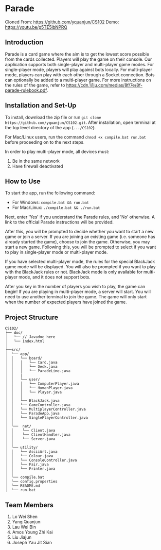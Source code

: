 # Parade
Cloned From: https://github.com/yquanjun/CS102
Demo: https://youtu.be/p5TE5lbNPRQ
## Introduction
Parade is a card game where the aim is to get the lowest score possible from the cards collected. Players will play the game on their console. Our application supports both single-player and multi-player game modes. For single-player mode, players will play against bots locally. For multi-player mode, players can play with each other through a Socket connection. Bots can optionally be added to a multi-player game. For more instructions on the rules of the game, refer to https://cdn.1j1ju.com/medias/8f/7e/8f-parade-rulebook.pdf. 

## Installation and Set-Up
To install, download the zip file or run ```git clone https://github.com/yquanjun/CS102.git```. After installation, open terminal at the top level directory of the app (```.../CS102```). 

For Mac/Linux users, run the command ```chmod +x compile.bat run.bat``` before proceeding on to the next steps. 

In order to play multi-player mode, all devices must:
1. Be in the same network
2. Have firewall deactivated

## How to Use
To start the app, run the following command:
- For Windows: ```compile.bat && run.bat```
- For Mac/Linux: ```./compile.bat && ./run.bat```

Next, enter 'Yes' if you understand the Parade rules, and 'No' otherwise. A link to the official Parade instructions will be provided. 

After this, you will be prompted to decide whether you want to start a new game or join a server. If you are joining an existing game (i.e. someone has already started the game), choose to join the game. Otherwise, you may start a new game. Following this, you will be prompted to select if you want to play in single-player mode or multi-player mode. 

If you have selected multi-player mode, the rules for the special BlackJack game mode will be displayed. You will also be prompted if you want to play with the BlackJack rules or not. BlackJack mode is only available for multi-player mode, and it does not support bots. 

After you key in the number of players you wish to play, the game can begin! If you are playing in multi-player mode, a server will start. You will need to use another terminal to join the game. The game will only start when the number of expected players have joined the game. 

## Project Structure
```
CS102/
├── doc/
│   └── // Javadoc here
│   └── index.html
│
├──src/
│  └── app/
│  │   └── board/
│  │   │   └── Card.java
│  │   │   └── Deck.java
│  │   │   └── ParadeLine.java
│  │   |
│  │   └── user/
│  │   │   └── ComputerPlayer.java
│  │   │   └── HumanPlayer.java
│  │   │   └── Player.java
│  │   │
│  │   └── BlackJack.java
│  │   └── GameController.java
│  │   └── MultiplayerController.java
│  │   └── ParadeApp.java
│  │   └── SinglePlayerController.java
│  │  
│  └──  net/
│  │    └── Client.java
│  │    └── ClientHandler.java
│  │    └── Server.java
│  │   
│  └── utility/
│  │   └── AsciiArt.java
│  │   └── Colour.java
│  │   └── ConsoleController.java
│  │   └── Pair.java
│  │   └── Printer.java
│  │
│  └── compile.bat
│  └── config.properties
│  └── README.md
│  └── run.bat
```

## Team Members
1. Lo Wei Shen 
2. Yang Quanjun
3. Lau Wei Bin
4. Amos Young Zhi Kai
5. Liu Jiajun
6. Joseph Yau Jit Sian
